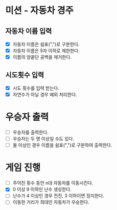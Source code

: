 # 미션 - 자동차 경주
## 자동차 이름 입력
- [X] 자동차 이름은 쉼표(",")로 구분한다.
- [X] 자동차 이름은 5자 이하로 제한한다.
- [X] 이름의 양끝단 공백을 제거한다.

## 시도횟수 입력
- [X] 시도 횟수를 입력 받는다.
- [X] 자연수가 아닐 경우 예외 처리한다.

# 우승자 출력
- [ ] 우승자를 출력한다.
- [ ] 우승자는 두 명 이상일 수도 있다.
- [ ] 둘 이상인 경우 이름을 쉼표(",")로 구분하여 출력한다.

# 게임 진행
- [ ] 주어진 횟수 동안 n대 자동차를 이동시킨다.
- [X] 0 이상 9 이하인 난수 생성한다.
- [ ] 난수가 4 이상인 경우 전진, 3 이하이면 정지한다.
- [ ] 이동한 거리가 최대인 자동차가 우승한다.
